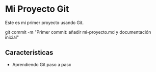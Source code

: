    # Mi Proyecto Git
   
   Este es mi primer proyecto usando Git.

git commit -m "Primer commit: añadir mi-proyecto.md y documentación inicial"

   ## Características
   - Aprendiendo Git paso a paso